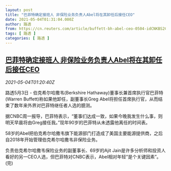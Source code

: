 ```yaml
---
layout: post
title: "巴菲特确定接班人 非保险业务负责人Abel将在其卸任后接任CEO"
date: 2021-05-04T01:31:04.000Z
author: 路透
from: https://cn.reuters.com/article/buffett-bh-abel-ceo-0504-idCNKBS2CL023
tags: [ 路透 ]
categories: [ 路透 ]
---
```

<!--1620091864000-->
[巴菲特确定接班人 非保险业务负责人Abel将在其卸任后接任CEO](https://cn.reuters.com/article/buffett-bh-abel-ceo-0504-idCNKBS2CL023)
------

<div>
<div><i>2021-05-04T01:20:40Z</i></div><p>路透5月3日 - 伯克希尔哈撒韦(Berkshire Hathaway)董事长兼首席执行官巴菲特(Warren Buffett)称如果他卸任，副董事长Greg Abel将担任首席执行官，从而结束了数年来外界对巴菲特继任者人选的臆测。</p><p>据CNBC周一报导，巴菲特表示，“董事们达成一致，如果今晚我发生什么事，则明天早晨将由Greg接任我。”现年90岁的巴菲特从未透露他离任的时间表。</p><p>58岁的Abel把伯克希尔哈撒韦旗下能源部门打造成了美国主要能源提供商，之后自2018年开始管理伯克希尔哈撒韦非保险业务。</p><p>负责伯克希尔哈撒韦保险业务的副董事长、69岁的Ajit Jain是许多分析师和投资人看好的另一CEO人选，但巴菲特对CNBC表示，Abel相对年轻“是个关键因素”。(完)</p>
</div>
